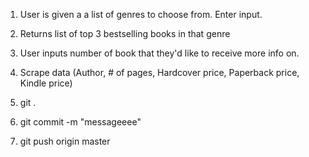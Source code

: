 1. User is given a a list of genres to choose from. Enter input.
2. Returns list of top 3 bestselling books in that genre
3. User inputs number of book that they'd like to receive more info on.
4. Scrape data (Author, # of pages, Hardcover price, Paperback price, Kindle price)


1. git .
2. git commit -m "messageeee"
3. git push origin master
